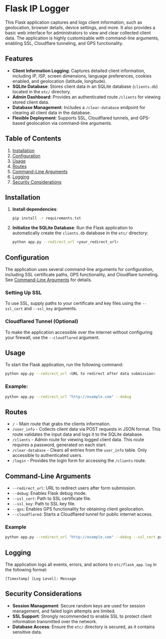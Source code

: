 # Flask IP Logger

This Flask application captures and logs client information, such as geolocation, browser details, device settings, and more. It also provides a basic web interface for administrators to view and clear collected client data. The application is highly customizable with command-line arguments, enabling SSL, Cloudflare tunneling, and GPS functionality.

## Features

- **Client Information Logging**: Captures detailed client information, including IP, ISP, screen dimensions, language preferences, cookies enabled, and geolocation (latitude, longitude).
- **SQLite Database**: Stores client data in an SQLite database (`clients.db`) located in the `etc/` directory.
- **Admin Dashboard**: Provides an authenticated route `/clients` for viewing stored client data.
- **Database Management**: Includes a `/clear-database` endpoint for clearing all client data in the database.
- **Flexible Deployment**: Supports SSL, Cloudflared tunnels, and GPS-based geolocation via command-line arguments.

## Table of Contents

1. [Installation](#installation)
2. [Configuration](#configuration)
3. [Usage](#usage)
4. [Routes](#routes)
5. [Command-Line Arguments](#command-line-arguments)
6. [Logging](#logging)
7. [Security Considerations](#security-considerations)

## Installation

1. **Install dependencies**:
   ```bash
   pip install -r requirements.txt
   ```

2. **Initialize the SQLite Database**:
   Run the Flask application to automatically create the `clients.db` database in the `etc/` directory:
   ```bash
   python app.py --redirect_url <your_redirect_url>
   ```

## Configuration

The application uses several command-line arguments for configuration, including SSL certificate paths, GPS functionality, and Cloudflare tunneling. See [Command-Line Arguments](#command-line-arguments) for details.

### Setting Up SSL

To use SSL, supply paths to your certificate and key files using the `--ssl_cert` and `--ssl_key` arguments.

### Cloudflared Tunnel (Optional)

To make the application accessible over the internet without configuring your firewall, use the `--cloudflared` argument.

## Usage

To start the Flask application, run the following command:

```bash
python app.py --redirect_url <URL to redirect after data submission>
```

### Example:
```bash
python app.py --redirect_url "http://example.com" --debug
```

## Routes

- `/` - Main route that grabs the clients information.
- `/user_info` - Collects client data via POST requests in JSON format. This route validates the input data and logs it to the SQLite database.
- `/clients` - Admin route for viewing logged client data. This route requires a password, generated on each start.
- `/clear-database` - Clears all entries from the `user_info` table. Only accessible to authenticated users.
- `/login` - Provides the login form for accessing the `/clients` route.

## Command-Line Arguments

- `--redirect_url`: URL to redirect users after form submission.
- `--debug`: Enables Flask debug mode.
- `--ssl_cert`: Path to SSL certificate file.
- `--ssl_key`: Path to SSL key file.
- `--gps`: Enables GPS functionality for obtaining client geolocation.
- `--cloudflared`: Starts a Cloudflared tunnel for public internet access.

### Example
```bash
python app.py --redirect_url "http://example.com" --debug --ssl_cert path/to/cert.pem --ssl_key path/to/key.pem --gps
```

## Logging

The application logs all events, errors, and actions to `etc/flask_app.log` in the following format:
```
[Timestamp] [Log Level]: Message
```

## Security Considerations

- **Session Management**: Secure random keys are used for session management, and failed login attempts are limited.
- **SSL Support**: Strongly recommended to enable SSL to protect client information transmitted over the network.
- **Database Access**: Ensure the `etc/` directory is secured, as it contains sensitive data.

